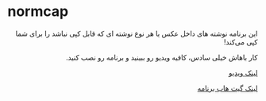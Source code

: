 # normcap

<div dir='rtl'>
  
  این برنامه نوشته های داخل عکس یا هر نوع نوشته ای که قابل کپی نباشد را برای شما کپی می‌کند!
  
  کار باهاش خیلی سادس، کافیه ویدیو رو ببینید و برنامه رو نصب کنید.
  
  [لینک ویدیو](https://github.com/DistroTEAM/lecture/raw/master/videos/normcap/normcap.mp4)
  
  [لینک گیت هاب برنامه](https://github.com/dynobo/normcap/releases/download/v0.2.7/NormCap-Linux.AppImage)
  
</div>
